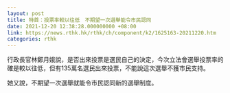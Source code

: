 ```yaml
---
layout: post
title: 特首：投票率較以往低　不期望一次選舉能令市民認同
date: 2021-12-20 12:38:28.000000000 +08:00
link: https://news.rthk.hk/rthk/ch/component/k2/1625163-20211220.htm
categories: rthk
---
```


行政長官林鄭月娥說，是否出來投票是選民自己的決定，今次立法會選舉投票率的確是較以往低，但有135萬名選民出來投票，不能說這次選舉不獲市民支持。

她又說，不期望一次選舉就能令市民認同新的選舉制度。
